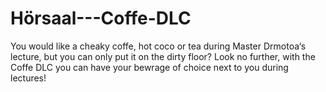 # Hörsaal---Coffe-DLC
You would like a cheaky coffe, hot coco or tea during Master Drmotoa‘s lecture, but you can only put it on the dirty floor? Look no further, with the Coffe DLC you can have your bewrage of choice next to you during lectures!
